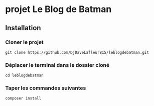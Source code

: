 # projet Le Blog de Batman

## Installation

### Cloner le projet

``` 
git clone https://github.com/DjDaveLafleur815/leblogdebatman.git
```

### Déplacer le terminal dans le dossier cloné

```
cd leblogdebatman
```

### Taper les commandes suivantes

```
composer install
```